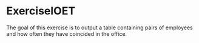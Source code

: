 # ExerciseIOET
The goal of this exercise is to output a table containing pairs of employees and how often they have coincided in the office.
